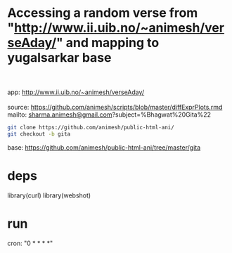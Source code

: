 # Accessing a random verse from "http://www.ii.uib.no/~animesh/verseAday/" and mapping to yugalsarkar base
<br><br>
app: http://www.ii.uib.no/~animesh/verseAday/ 
<br><br>
source: https://github.com/animesh/scripts/blob/master/diffExprPlots.rmd 
mailto: sharma.animesh@gmail.com?subject=%Bhagwat%20Gita%22
```bash
git clone https://github.com/animesh/public-html-ani/
git checkout -b gita
```
base: https://github.com/animesh/public-html-ani/tree/master/gita

# deps
library(curl)
library(webshot)

# run
cron: "0 * * * *"
